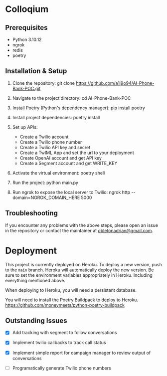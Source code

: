 # Colloqium

## Prerequisites
- Python 3.10.12
- ngrok
- redis
- poetry

## Installation & Setup

1. Clone the repository:
git clone https://github.com/a1j9o94/AI-Phone-Bank-POC.git

2. Navigate to the project directory:
cd AI-Phone-Bank-POC

3. Install Poetry (Python's dependency manager):
pip install poetry

4. Install project dependencies:
poetry install

5. Set up APIs:
    - Create a Twilio account
    - Create a Twilio phone number
    - Create a Twilio API key and secret
    - Create a TwIML App and set the url to your deployment
    - Create OpenAI account and get API key
    - Create a Segment account and get WRITE_KEY

5. Activate the virtual environment:
poetry shell

6. Run the project:
python main.py

7. Run ngrok to expose the local server to Twilio:
ngrok http --domain=NGROK_DOMAIN_HERE 5000
## Troubleshooting

If you encounter any problems with the above steps, please open an issue in the repository or contact the maintainer at obletonadrian@gmail.com.

# Deployment

This project is currently deployed on Heroku. To deploy a new version, push to the `main` branch. Heroku will automatically deploy the new version. Be sure to set the environment variables appropriately in Heroku. Including everything mentioned above.

When deploying to Heroku, you will need a persistant database.

You will need to install the Poetry Buildpack to deploy to Heroku. https://github.com/moneymeets/python-poetry-buildpack

## Outstanding Issues

- [x] Add tracking with segment to follow conversations
- [x] Implement twilio callbacks to track call status
- [x] Implement simple report for campaign manager to review output of conversations
- [ ] Programatically generate Twilio phone numbers




